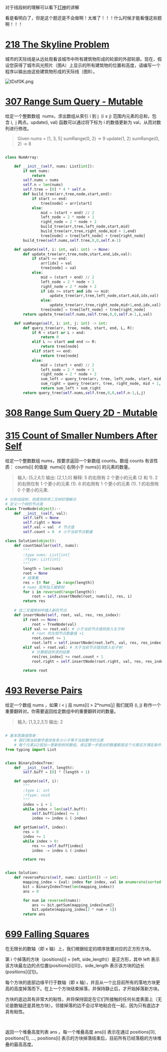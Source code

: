 对于线段树的理解可以看下[灯神](https://www.bilibili.com/video/BV1cb411t7AM?from=search&seid=10478774126580887351)的讲解

看是看明白了，但是这个题还是不会做啊！太难了！！！什么时候才能看懂这些题啊！！！


# [218 The Skyline Problem](https://leetcode-cn.com/problems/the-skyline-problem/)

城市的天际线是从远处观看该城市中所有建筑物形成的轮廓的外部轮廓。现在，假设您获得了城市风光照片（图A）上显示的所有建筑物的位置和高度，请编写一个程序以输出由这些建筑物形成的天际线（图B）。

![tDsf0K.png](https://s1.ax1x.com/2020/06/05/tDsf0K.png)


# [307 Range Sum Query - Mutable](https://leetcode-cn.com/problems/range-sum-query-mutable/)
给定一个整数数组  nums，求出数组从索引 i 到 j  (i ≤ j) 范围内元素的总和，包含 i,  j 两点。update(i, val) 函数可以通过将下标为 i 的数值更新为 val，从而对数列进行修改。

> Given nums = [1, 3, 5]
sumRange(0, 2) -> 9
update(1, 2)
sumRange(0, 2) -> 8

```python

class NumArray:

    def __init__(self, nums: List[int]):
        if not nums:
            return
        self.nums = nums
        self.n = len(nums)
        self.tree = [0] * 4 * self.n
        def build_tree(arr,tree,node,start,end):
            if start == end:
                tree[node] = arr[start]
            else:
                mid = (start + end) // 2
                left_node = 2 * node + 1
                right_node = 2 * node + 2
                build_tree(arr,tree,left_node,start,mid)
                build_tree(arr,tree,right_node,mid + 1,end)
                tree[node] = tree[left_node] + tree[right_node]
        build_tree(self.nums,self.tree,0,0,self.n-1)

    def update(self, i: int, val: int) -> None:
        def update_tree(arr,tree,node,start,end,idx,val):
            if start == end:
                arr[idx] = val
                tree[node] = val
            else:
                mid = (start + end) // 2
                left_node = 2 * node + 1
                right_node = 2 * node + 2
                if idx >= start and idx <= mid:
                    update_tree(arr,tree,left_node,start,mid,idx,val)
                else:
                    update_tree(arr,tree,right_node,mid+1,end,idx,val)
                tree[node] = tree[left_node] + tree[right_node]
        return update_tree(self.nums,self.tree,0,0,self.n-1,i,val)

    def sumRange(self, i: int, j: int) -> int:
        def query_tree(arr, tree, node, start, end, L, R):
            if R < start or L > end:
                return 0
            elif L <= start and end <= R:
                return tree[node]
            elif start == end:
                return tree[node]
            else:
                mid = (start + end) // 2
                left_node = 2 * node + 1
                right_node = 2 * node + 2
                sum_left = query_tree(arr, tree, left_node, start, mid, L, R)
                sum_right = query_tree(arr, tree, right_node, mid + 1, end, L, R)
                return sum_left + sum_right
        return query_tree(self.nums,self.tree,0,0,self.n-1,i,j)
```
# [308 Range Sum Query 2D - Mutable](https://leetcode-cn.com/problems/range-sum-query-2d-mutable/)


# [315 Count of Smaller Numbers After Self](https://leetcode-cn.com/problems/count-of-smaller-numbers-after-self/) 
给定一个整数数组 nums，按要求返回一个新数组 counts。数组 counts 有该性质： counts[i] 的值是  nums[i] 右侧小于 nums[i] 的元素的数量。
> 输入: [5,2,6,1]
输出: [2,1,1,0] 
解释:
5 的右侧有 2 个更小的元素 (2 和 1).
2 的右侧仅有 1 个更小的元素 (1).
6 的右侧有 1 个更小的元素 (1).
1 的右侧有 0 个更小的元素.

```python
# 分到线段树，但感觉排序二叉树好理解点
# 定义一个树的节点类
class TreeNode(object):··
    def __init__(self, val):
        self.left = None
        self.right = None
        self.val = val  # 节点值
        self.count = 0  # 小于当前节点数量

class Solution(object):
    def countSmaller(self, nums):
        """
        :type nums: List[int]
        :rtype: List[int]
        """
        length = len(nums)        
        root = None
        # 结果集
        res = [0 for _ in range(length)]
        # nums 反序加入搜索树
        for i in reversed(range(length)):
            root = self.insertNode(root, nums[i], res, i)
        return res
    
    # 往二叉搜索树中插入新的节点
    def insertNode(self, root, val, res, res_index):
        if root == None:
            root = TreeNode(val)
        elif val <= root.val: # 小于当前节点值则放入左子树
            # root 的左侧节点数量值 +1
            root.count += 1
            root.left = self.insertNode(root.left, val, res, res_index)
        elif val > root.val: # 大于当前节点值则放入右子树
            # 计算题目所求的结果
            res[res_index] += root.count + 1
            root.right = self.insertNode(root.right, val, res, res_index)
            
        return root
```

# [493 Reverse Pairs](https://leetcode-cn.com/problems/reverse-pairs/)

给定一个数组 nums ，如果 i < j 且 nums[i] > 2*nums[j] 我们就将 (i, j) 称作一个重要翻转对。你需要返回给定数组中的重要翻转对的数量。

> 输入: [1,3,2,3,1]
输出: 2

```python

# 基本思路很简单：
	# 我们用当前数字查找有多少小于等于当前数字的元素
	# 每个元素以2倍加一更新到树状数组，保证第一步查出的数量都是这个元素后方满足条件元素
from typing import List


class BinaryIndexTree:
    def __init__(self, length):
        self.buff = [0] * (length + 1)

    def update(self, i):
        """
        :type i: int
        :rtype: void
        """
        index = i + 1
        while index < len(self.buff):
            self.buff[index] += 1
            index += index & (-index)

    def getSum(self, index):
        res = 0
        index += 1
        while index > 0:
            res += self.buff[index]
            index -= index & (-index)

        return res


class Solution:
    def reversePairs(self, nums: List[int]) -> int:
        mapping_index = {val: index for index, val in enumerate(sorted(set(map(lambda x: 2 * x + 1, nums)).union(set(nums))))}
        bit = BinaryIndexTree(len(mapping_index))
        ans = 0

        for num in reversed(nums):
            ans += bit.getSum(mapping_index[num])
            bit.update(mapping_index[2 * num + 1])
        return ans


```
# [699 Falling Squares](https://leetcode-cn.com/problems/falling-squares/)

在无限长的数轴（即 x 轴）上，我们根据给定的顺序放置对应的正方形方块。

第 i 个掉落的方块（positions[i] = (left, side_length)）是正方形，其中 left 表示该方块最左边的点位置(positions[i][0])，side_length 表示该方块的边长(positions[i][1])。

每个方块的底部边缘平行于数轴（即 x 轴），并且从一个比目前所有的落地方块更高的高度掉落而下。在上一个方块结束掉落，并保持静止后，才开始掉落新方块。

方块的底边具有非常大的粘性，并将保持固定在它们所接触的任何长度表面上（无论是数轴还是其他方块）。邻接掉落的边不会过早地粘合在一起，因为只有底边才具有粘性。

 

返回一个堆叠高度列表 ans 。每一个堆叠高度 ans[i] 表示在通过 positions[0], positions[1], ..., positions[i] 表示的方块掉落结束后，目前所有已经落稳的方块堆叠的最高高度。

 




